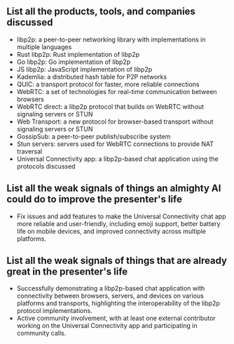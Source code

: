 ## List all the products, tools, and companies discussed
- libp2p: a peer-to-peer networking library with implementations in multiple languages
- Rust libp2p: Rust implementation of libp2p
- Go libp2p: Go implementation of libp2p
- JS libp2p: JavaScript implementation of libp2p
- Kademlia: a distributed hash table for P2P networks
- QUIC: a transport protocol for faster, more reliable connections
- WebRTC: a set of technologies for real-time communication between browsers
- WebRTC direct: a libp2p protocol that builds on WebRTC without signaling servers or STUN
- Web Transport: a new protocol for browser-based transport without signaling servers or STUN
- GossipSub: a peer-to-peer publish/subscribe system
- Stun servers: servers used for WebRTC connections to provide NAT traversal
- Universal Connectivity app: a libp2p-based chat application using the protocols discussed

## List all the weak signals of things an almighty AI could do to improve the presenter's life
- Fix issues and add features to make the Universal Connectivity chat app more reliable and user-friendly, including emoji support, better battery life on mobile devices, and improved connectivity across multiple platforms.

## List all the weak signals of things that are already great in the presenter's life
- Successfully demonstrating a libp2p-based chat application with connectivity between browsers, servers, and devices on various platforms and transports, highlighting the interoperability of the libp2p protocol implementations.
- Active community involvement, with at least one external contributor working on the Universal Connectivity app and participating in community calls.